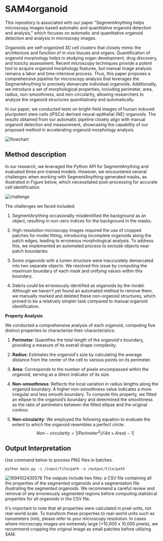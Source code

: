 # SAM4organoid

This repository is associated with our paper "SegmentAnything helps microscopy images based automatic and quantitative organoid detection and analysis," which focuses on automatic and quantitative organoid detection and analysis in microscopy images.

Organoids are self-organized 3D cell clusters that closely mimic the architecture and function of in vivo tissues and organs. Quantification of organoid morphology helps in studying organ development, drug discovery, and toxicity assessment. Recent microscopy techniques provide a potent tool to acquire organoid morphology features, but manual image analysis remains a labor and time-intensive process. Thus, this paper proposes a comprehensive pipeline for microscopy analysis that leverages the SegmentAnything to precisely demarcate individual organoids. Additionally, we introduce a set of morphological properties, including perimeter, area, radius, non-smoothness, and non-circularity, allowing researchers to analyze the organoid structures quantitatively and automatically. 

In our paper, we conducted tests on bright-field images of human induced pluripotent stem cells (iPSCs) derived neural-epithelial (NE) organoids. The results obtained from our automatic pipeline closely align with manual organoid detection and measurement, showcasing the capability of our proposed method in accelerating organoid morphology analysis.

![flowchart](https://github.com/XiaodanXing/SAM4organoid/assets/30890745/03b8a3b2-96d4-4797-80d9-3bcf361fe8b6)


## Method description

In our research, we leveraged the Python API for SegmentAnything and evaluated three pre-trained models. However, we encountered several challenges when working with SegmentAnything-generated masks, as illustrated in Figure below, which necessitated post-processing for accurate cell identification.

![challenge](https://github.com/XiaodanXing/SAM4organoid/assets/30890745/16c1eeef-d174-4a1f-b8a2-79b48db282d5)


The challenges we faced included:

1. SegmentAnything occasionally misidentified the background as an object, resulting in non-zero indices for the background in the masks.

2. High-resolution microscopy images required the use of cropped patches for model fitting, introducing incomplete organoids along the patch edges, leading to erroneous morphological analysis. To address this, we implemented an automated process to exclude objects near patch boundaries.

3. Some organoids with a lumen structure were inaccurately demarcated into two separate objects. We resolved this issue by computing the maximum boundary of each mask and unifying values within this boundary.

4. Debris could be erroneously identified as organoids by the model. Although we haven't yet found an automated method to remove them, we manually marked and deleted these non-organoid structures, which proved to be a relatively simpler task compared to manual organoid identification.

**Property Analysis**:

We conducted a comprehensive analysis of each organoid, computing five distinct properties to characterize their characteristics:

1. **Perimeter**: Quantifies the total length of the organoid's boundary, providing a measure of its overall shape complexity.

2. **Radius**: Estimates the organoid's size by calculating the average distance from the center of the cell to various points on its perimeter.

3. **Area**: Corresponds to the number of pixels encompassed within the organoid, serving as a direct indicator of its size.

4. **Non-smoothness**: Reflects the local variation in radius lengths along the organoid boundary. A higher non-smoothness value indicates a more irregular and less smooth boundary. To compute this property, we fitted an ellipse to the organoid’s boundary and determined the smoothness as the ratio of perimeters between the fitted ellipse and the original contour.

5. **Non-circularity**: We employed the following equation to evaluate the extent to which the organoid resembles a perfect circle: $$Non-circularity =|(Perimeter^2)/(4\pi \times Area)-1|$$

## Output Interpretation

Use command below to process PNG files in batches.

```
python main.py -i /input/file/path -o /output/file/path
```

![1694102430578](https://github.com/XiaodanXing/SAM4organoid/assets/30890745/7b590260-d21e-433e-813d-52be54795a6d)
The outputs include two files: a CSV file containing all the properties of the segmented organoids and a segmentation file illustrating the segmented organoids. We recommend a careful review and removal of any erroneously segmented regions before computing statistical properties for all organoids in the CSV file. 

It's important to note that all properties were calculated in pixel units, not real-world scale. To transform these properties to real-world units such as nanometers (nm), please refer to your microscopy resolution. In cases where microscopy images are extremely large (>10,000 x 10,000 pixels), we recommend cropping the original image as small patches before utilizing SAM.

